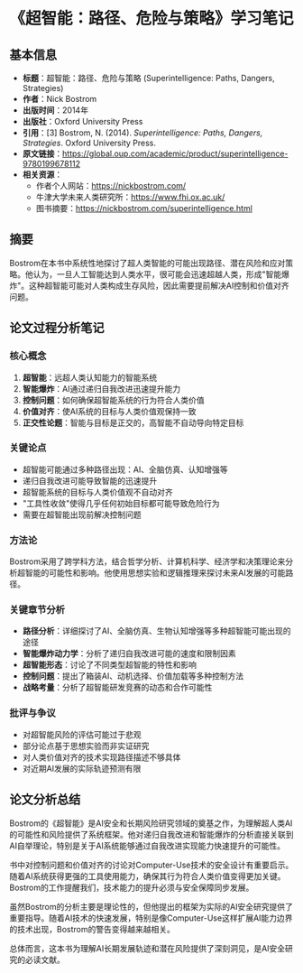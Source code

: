 # 《超智能：路径、危险与策略》学习笔记

## 基本信息
- **标题**：超智能：路径、危险与策略 (Superintelligence: Paths, Dangers, Strategies)
- **作者**：Nick Bostrom
- **出版时间**：2014年
- **出版社**：Oxford University Press
- **引用**：[3] Bostrom, N. (2014). *Superintelligence: Paths, Dangers, Strategies*. Oxford University Press.
- **原文链接**：https://global.oup.com/academic/product/superintelligence-9780199678112
- **相关资源**：
  - 作者个人网站：https://nickbostrom.com/
  - 牛津大学未来人类研究所：https://www.fhi.ox.ac.uk/
  - 图书摘要：https://nickbostrom.com/superintelligence.html

## 摘要
Bostrom在本书中系统性地探讨了超人类智能的可能出现路径、潜在风险和应对策略。他认为，一旦人工智能达到人类水平，很可能会迅速超越人类，形成"智能爆炸"。这种超智能可能对人类构成生存风险，因此需要提前解决AI控制和价值对齐问题。

## 论文过程分析笔记

### 核心概念
1. **超智能**：远超人类认知能力的智能系统
2. **智能爆炸**：AI通过递归自我改进迅速提升能力
3. **控制问题**：如何确保超智能系统的行为符合人类价值
4. **价值对齐**：使AI系统的目标与人类价值观保持一致
5. **正交性论题**：智能与目标是正交的，高智能不自动导向特定目标

### 关键论点
- 超智能可能通过多种路径出现：AI、全脑仿真、认知增强等
- 递归自我改进可能导致智能的迅速提升
- 超智能系统的目标与人类价值观不自动对齐
- "工具性收敛"使得几乎任何初始目标都可能导致危险行为
- 需要在超智能出现前解决控制问题

### 方法论
Bostrom采用了跨学科方法，结合哲学分析、计算机科学、经济学和决策理论来分析超智能的可能性和影响。他使用思想实验和逻辑推理来探讨未来AI发展的可能路径。

### 关键章节分析
- **路径分析**：详细探讨了AI、全脑仿真、生物认知增强等多种超智能可能出现的途径
- **智能爆炸动力学**：分析了递归自我改进可能的速度和限制因素
- **超智能形态**：讨论了不同类型超智能的特性和影响
- **控制问题**：提出了箱装AI、动机选择、价值加载等多种控制方法
- **战略考量**：分析了超智能研发竞赛的动态和合作可能性

### 批评与争议
- 对超智能风险的评估可能过于悲观
- 部分论点基于思想实验而非实证研究
- 对人类价值对齐的技术实现路径描述不够具体
- 对近期AI发展的实际轨迹预测有限

## 论文分析总结

Bostrom的《超智能》是AI安全和长期风险研究领域的奠基之作，为理解超人类AI的可能性和风险提供了系统框架。他对递归自我改进和智能爆炸的分析直接关联到AI自举理论，特别是关于AI系统能够通过自我改进实现能力快速提升的可能性。

书中对控制问题和价值对齐的讨论对Computer-Use技术的安全设计有重要启示。随着AI系统获得更强的工具使用能力，确保其行为符合人类价值变得更加关键。Bostrom的工作提醒我们，技术能力的提升必须与安全保障同步发展。

虽然Bostrom的分析主要是理论性的，但他提出的框架为实际的AI安全研究提供了重要指导。随着AI技术的快速发展，特别是像Computer-Use这样扩展AI能力边界的技术出现，Bostrom的警告变得越来越相关。

总体而言，这本书为理解AI长期发展轨迹和潜在风险提供了深刻洞见，是AI安全研究的必读文献。 
